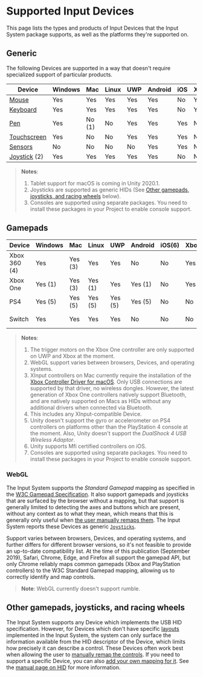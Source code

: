 # Supported Input Devices

This page lists the types and products of Input Devices that the Input System package supports, as well as the platforms they're supported on.

## Generic

The following Devices are supported in a way that doesn't require specialized support of particular products.

|Device|Windows|Mac|Linux|UWP|Android|iOS|Xbox(3)|PS4(3)|Switch(3)|WebGL|
|------|-------|---|-----|---|-------|---|----|---|------|-----|
|[Mouse](Mouse.md)|Yes|Yes|Yes|Yes|Yes|No|Yes|Yes|No|Yes|
|[Keyboard](Keyboard.md)|Yes|Yes|Yes|Yes|Yes|No|Yes|Yes|No|Yes|
|[Pen](Pen.md)|Yes|No (1)|No|Yes|Yes|Yes|No|No|No|No|
|[Touchscreen](Touch.md)|Yes|No|No|Yes|Yes|Yes|No|No|No|No|
|[Sensors](Sensors.md)|No|No|No|No|Yes|Yes|No|No|No|No|
|[Joystick](#other-gamepads-joysticks-and-racing-wheels) (2)|Yes|Yes|Yes|Yes|Yes|No|No|No|No|Yes|

>__Notes__:
>1. Tablet support for macOS is coming in Unity 2020.1.
>2. Joysticks are supported as generic HIDs (See [Other gamepads, joysticks, and racing wheels](#other-gamepads-joysticks-and-racing-wheels) below).
>3. Consoles are supported using separate packages. You need to install these packages in your Project to enable console support.

## Gamepads

|Device|Windows|Mac|Linux|UWP|Android|iOS(6)|Xbox(7)|PS4(7)|Switch(7)|WebGL|
|------|-------|---|-----|---|-------|---|----|---|------|-----|
|Xbox 360 (4)|Yes|Yes (3)|Yes|Yes|No|No|Yes|No|No|Sometimes (2)|
|Xbox One|Yes (1)|Yes (3)|Yes (1)|Yes|Yes (1)|No|Yes|No|No|Sometimes (2)|
|PS4|Yes (5)|Yes (5)|Yes (5)|Yes (5)|Yes (5)|No|No|Yes|No|Sometimes (2)|
|Switch|Yes|Yes|Yes|Yes|No|No|No|No|Yes|Sometimes (2)|

>__Notes__:
>1. The trigger motors on the Xbox One controller are only supported on UWP and Xbox at the moment.
>2. WebGL support varies between browsers, Devices, and operating systems.
>3. XInput controllers on Mac currently require the installation of the [Xbox Controller Driver for macOS](https://github.com/360Controller/360Controller). Only USB connections are supported by that driver, no wireless dongles. However, the latest generation of Xbox One controllers natively support Bluetooth, and are natively supported on Macs as HIDs without any additional drivers when connected via Bluetooth.
>4. This includes any XInput-compatible Device.
>5. Unity doesn't support the gyro or accelerometer on PS4 controllers on platforms other than the PlayStation 4 console at the moment. Also, Unity doesn't support the *DualShock 4 USB Wireless Adaptor*.
>6. Unity supports Mfi certified controllers on iOS.
>7. Consoles are supported using separate packages. You need to install these packages in your Project to enable console support.

### WebGL

The Input System supports the *Standard Gamepad* mapping as specified in the [W3C Gamepad Specification](https://www.w3.org/TR/gamepad/#remapping). It also support gamepads and joysticks that are surfaced by the browser without a mapping, but that support is generally limited to detecting the axes and buttons which are present, without any context as to what they mean, which means that this is generally only useful when [the user manually remaps them](HowDoI.md#create-a-ui-to-rebind-input-in-my-game). The Input System reports these Devices as generic [`Joysticks`](../api/UnityEngine.InputSystem.Joystick.html).

Support varies between browsers, Devices, and operating systems, and further differs for different browser versions, so it's not feasible to provide an up-to-date compatibility list. At the time of this publication (September 2019), Safari, Chrome, Edge, and Firefox all support the gamepad API, but only Chrome reliably maps common gamepads (Xbox and PlayStation controllers) to the W3C Standard Gamepad mapping, allowing us to correctly identify and map controls.

>__Note__: WebGL currently doesn't support rumble.

## Other gamepads, joysticks, and racing wheels

The Input System supports any Device which implements the USB HID specification. However, for Devices which don't have specific [layouts](Layouts.md) implemented in the Input System, the system can only surface the information available from the HID descriptor of the Device, which limits how precisely it can describe a control. These Devices often work best when allowing the user to [manually remap the controls](HowDoI.md#create-a-ui-to-rebind-input-in-my-game). If you need to support a specific Device, you can also [add your own mapping for it](HowDoI.md#create-my-own-custom-devices). See the [manual page on HID](HID.md) for more information.
